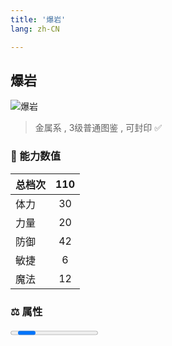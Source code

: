 ```yaml
---
title: '爆岩'
lang: zh-CN

---
```


<RouterBack />

## 爆岩

![爆岩](https://user-images.githubusercontent.com/78347270/115958470-93bd1880-a542-11eb-972c-318a914b67fe.gif) 

> 金属系 , 3级普通图鉴<Card /> , 可封印 ✅


### 💪 能力数值

| 总档次       | 110            |
| :----------- |:-------------:|
| 体力      | 30   <Stars :number="3" />  |
| 力量      | 20   <Stars :number="2" />  |
| 防御      | 42   <Stars :number="4" />  | 
| 敏捷      | 6  <Stars :number="0.5" />  | 
| 魔法      | 12  <Stars :number="1" />   | 


### ⚖️ 属性


<Progress earth :number="0" />

<Progress water :number="7" />

<Progress fire :number="3" />

<Progress wind :number="0" />

### ✨ 技能栏 <Strong>6个</Strong>

- 攻击
- 防御

### 👶 1级出现点

- 无









